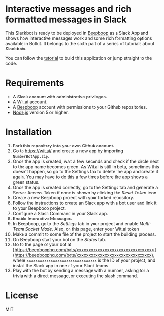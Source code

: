 # Interactive messages and rich formatted messages in Slack

This Slackbot is ready to be deployed in [Beepboop](https://beepboophq.com) as a Slack App and shows how interactive messages work and some rich formatting options available in Botkit. It belongs to the sixth part of a series of tutorials about Slackbots.

You can follow the [tutorial](http://sitepoint.com) to build this application or jump straight to the code.

# Requirements
- A Slack account with administrative privileges.
- A Wit.ai account.
- A [Beepboop](https://beepboophq.com) account with permissions to your Github repositories.
- [Node.js](https://nodejs.org/en/download/) version 5 or higher.

# Installation
1. Fork this repository into your own Github account.
2. Go to https://wit.ai/ and create a new app by importing `NumberBotApp.zip`.
3. Once the app is created, wait a few seconds and check if the circle next to the app name becomes green. As Wit.ai is still in beta, sometimes this doesn't happen, so go to the Settings tab to delete the app and create it again. You may have to do this a few times before the app shows a green status.
4. Once the app is created correctly, go to the Settings tab and generate a Server Access Token if none is shown by clicking the *Reset Token* icon.
5. Create a new Beepboop project with your forked repository.
6. Follow the instructions to create an Slack app with a bot user and link it to your Beepboop project.
7. Configure a Slash Command in your Slack app.
8. Enable Interactive Messages.
9. In Beepboop, go to the *Settings* tab in your project and enable *Multi-Team Socket Mode*. Also, on this page, enter your Wit.ai token
10. Make a commit to some file of the project to start the building process.
11. On Beepboop start your bot on the *Status* tab.
12. Go to the page of your bot at [https://beepboophq.com/bots/xxxxxxxxxxxxxxxxxxxxxxxxxxxxxxxx>](https://beepboophq.com/bots/xxxxxxxxxxxxxxxxxxxxxxxxxxxxxxxx), where `xxxxxxxxxxxxxxxxxxxxxxxxxxxxxxxx` is the ID of your project, and install the Slack app in one of your Slack teams. 
13. Play with the bot by sending a message with a number, asking for a trivia with a direct message, or executing the slash command.

# License
MIT